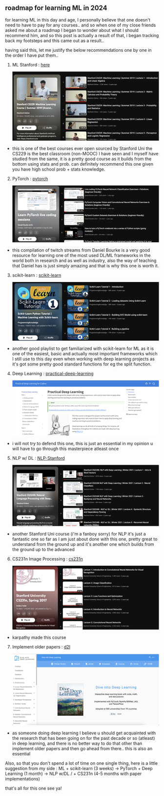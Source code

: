 ## roadmap for learning ML in 2024

for learning ML in this day and age, I personally believe that one doesn't need to have to pay for any courses.. and so when one of my close friends asked me about a roadmap I began to wonder about what I should
recommend him, and so this post is actually a result of that, i began tracking back my footsteps and this came out as a result..

having said this, let me justify the below recommendations one by one in the order I have put them..



1. ML Stanford : [here](https://www.youtube.com/playlist?list=PLoROMvodv4rNH7qL6-efu_q2_bPuy0adh)

   ![ml](./assets/ml-roadmap-2024-assets/ml-course.png)
-  this is one of the best courses ever open sourced by Stanford Uni the CS229 is the best classroom (non-MOOC) I have seen and I myself have studied from the same, it is a pretty good course
   as it builds from the bottom using stats and prob. can definitely recommend this one given you have high school prob + stats knowledge. 




2. PyTorch : [pytorch](https://www.youtube.com/playlist?list=PL8IpyNZ21vUQw-TYaf2xF6SbUrqRKbGxh)

   ![pytorch](./assets/ml-roadmap-2024-assets/pytorch-dan-bourke.png)
-  this compilation of twitch streams from Daniel Bourke is a very good resource for learning one of the most used DL/ML frameworks in the world both in research and as well as industry, also the way of teaching that Daniel has is just simply amazing and that is why this one is worth it.




3. scikit-learn : [scikit-learn](https://www.youtube.com/playlist?list=PLS1QulWo1RIa7ha9SewcZlsTQVwL7n7oq)

   ![scikit-learn](./assets/ml-roadmap-2024-assets/scikit-learn.png)
-  another good playlist to get familiarized with scikit-learn for ML as it is one of the easiest, basic and actually most important frameworks which I still use to this day even when     working with deep learning projects as it's got some pretty good standard functions for eg the split function.




4. Deep Learning : [practical-deep-learning](https://course.fast.ai/)

   ![practical-deep-learning](./assets/ml-roadmap-2024-assets/practical-dl.png)
-  i will not try to defend this one, this is just an essential in my opinion u will have to go through this masterpiece atleast once



5. NLP w/ DL : [NLP-Stanford](https://www.youtube.com/playlist?list=PLoROMvodv4rMFqRtEuo6SGjY4XbRIVRd4)

   ![NLP](./assets/ml-roadmap-2024-assets/NLP-dl.png)
-  another Stanford Uni course (i'm a fanboy sorry) for NLP it's just a fantastic one so far as I am just about done with this one, pretty great to understand from the ground up and 
  it's another one which builds from the ground up to the advanced
   



6. CS231n Image Processing : [cs231n](https://www.youtube.com/playlist?list=PLC1qU-LWwrF64f4QKQT-Vg5Wr4qEE1Zxk)

   ![cs231n](./assets/ml-roadmap-2024-assets/cs-231n.png)
-  karpathy made this course



7. Implement older papers : [d2l](https://d2l.ai/)

   ![d2l](./assets/ml-roadmap-2024-assets/d2l.png)
-  as someone doing deep learning I believe u should get acquainted with the research that has been going on for the past decade or so (atleast) in deep learning, and there is no better way to do that other than implement older papers and then go ahead from there.. this is also an essential 



Also, so that you don't spend a lot of time on one single thing, here is a little suggestion from my side : 
ML + scikit-learn (3 weeks) -> PyTorch + Deep Learning (1 month) -> NLP w/DL / + CS231n (4-5 months with paper implementations)

that's all for this one see ya!
